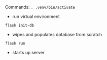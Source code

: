 Commands:
`. .venv/bin/activate`
- run virtual environment

`flask init-db`
- wipes and populates database from scratch

`flask run`
- starts up server